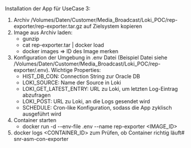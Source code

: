 Installation der App für UseCase 3:
1) Archiv /Volumes/Daten/Customer/Media_Broadcast/Loki_POC/rep-exporter/rep-exporter.tar.gz auf Zielsystem kopieren
2) Image aus Archiv laden:
    - gunzip <ARCHIV>
    - cat rep-exporter.tar | docker load
    - docker images => ID des Image merken
3) Konfiguration der Umgebung in .env Datei (Beispiel Datei siehe /Volumes/Daten/Customer/Media_Broadcast/Loki_POC/rep-exporter/.env). Wichtige Properties:
    - HIST_DB_CON: Connection String zur Oracle DB
    - LOKI_SOURCE: Name der Source in Loki
    - LOKI_GET_LATEST_ENTRY: URL zu Loki, um letzten Log-Eintrag abzufragen
    - LOKI_POST: URL zu Loki, an die Logs gesendet wird
    - SCHEDULE: Cron-like Konfiguration, sodass die App zyklisch ausgeführt wird
4) Container starten
    - docker run -d --env-file .env --name rep-exporter <IMAGE_ID>
5) docker logs <CONTAINER_ID> zum Prüfen, ob Container richtig läuft# snr-asm-con-exporter
